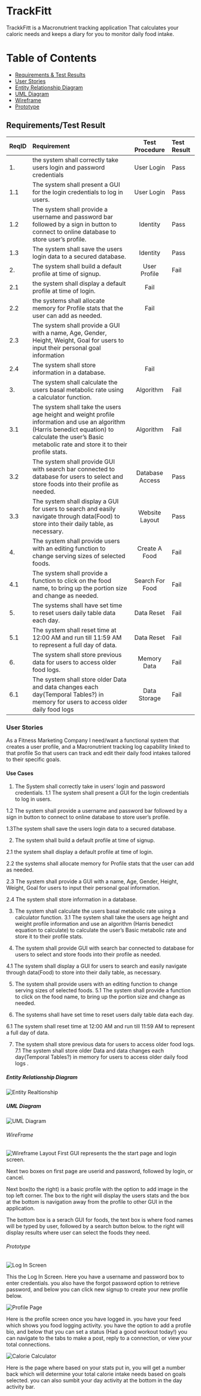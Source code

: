 # TrackFitt
TrackkFitt is a Macronutrient tracking application That calculates your caloric needs and keeps a diary for you to monitor daily food intake. 

# Table of Contents
* [Requirements & Test Results](https://github.com/miseryprevails/TrackFitt#requirementstest-result)
* [User Stories](https://github.com/miseryprevails/TrackFitt#user-stories)
* [Entity Relationship Diagram](https://github.com/miseryprevails/TrackFitt#entity-relationship-diagram)
* [UML Diagram](https://github.com/miseryprevails/TrackFitt#uml-diagram)
* [Wireframe](https://github.com/miseryprevails/TrackFitt#wireframe)
* [Prototype](https://github.com/miseryprevails/TrackFitt#prototype)



## Requirements/Test Result

| ReqID | Requirement | Test Procedure | Test Result |
|:--|:--|:--:|:--|
| 1. | the system shall correctly take users login and password credentials | User Login | Pass |
| 1.1| The system shall present a GUI for the login credentials to log in users. | User Login | Pass|
| 1.2 | The system shall provide a username and password bar followed by a sign in button to connect to online database to store user’s profile.  | Identity | Pass |
| 1.3 | The system shall save the users login data to a secured database. | Identity | Pass |
| 2. | The system shall build a default profile at time of signup. | User Profile | Fail |
| 2.1 | the system shall display a default profile at time of login. | Fail |
| 2.2 | the systems shall allocate memory for Profile stats that the user can add as needed. | Fail |
| 2.3 | The system shall provide a GUI with a name, Age, Gender, Height, Weight, Goal for users to input their personal goal information
| 2.4 | The system shall store information in a database. | Fail |
| 3. | The system shall calculate the users basal metabolic rate using a calculator function. | Algorithm | Fail |
| 3.1 | The system shall take the users age height and weight profile information and use an algorithm (Harris benedict equation) to calculate the user’s Basic metabolic rate and store it to their profile stats.  | Algorithm | Fail |
| 3.2 | The system shall provide GUI with search bar connected to database for users to select and store foods into their profile as needed. | Database Access | Pass |
| 3.3 | The system shall display a GUI for users to search and easily navigate through data(Food) to store into their daily table, as necessary. | Website Layout | Pass |
| 4. | The system shall provide users with an editing function to change serving sizes of selected foods.| Create A Food | Fail |
| 4.1 | The system shall provide a function to click on the food name, to bring up the portion size and change as needed. | Search For Food | Fail
| 5. | The systems shall have set time to reset users daily table data each day. | Data Reset | Fail |
| 5.1 | The system shall reset time at 12:00 AM and run till 11:59 AM to represent a full day of data. | Data Reset | Fail
| 6. | The system shall store previous data for users to access older food logs. | Memory Data | Fail |
| 6.1 | The system shall store older Data and data changes each day(Temporal Tables?) in memory for users to access older daily food logs | Data Storage | Fail |


### User Stories
As a Fitness Marketing Company 
I need/want a functional system that creates a user profile, and a Macronutrient tracking log capability linked to that profile 
So that users can track and edit their daily food intakes tailored to their specific goals.

#### Use Cases

1.	The System shall correctly take in users’ login and password credentials.
1.1	The system shall present a GUI for the login credentials to log in users.

1.2 The system shall provide a username and password bar followed by a sign in button to connect to online database to store user’s profile. 

1.3The system shall save the users login data to a secured database.

2.	The system shall build a default profile at time of signup.

2.1	the system shall display a default profile at time of login.

2.2	the systems shall allocate memory for Profile stats that the user can add as needed.

2.3	The system shall provide a GUI with a name, Age, Gender, Height, Weight, Goal for users to input their personal goal information.

2.4	The system shall store information in a database.

3.	The system shall calculate the users basal metabolic rate using a calculator function.
3.1 The system shall take the users age height and weight profile information and use an algorithm (Harris benedict equation to calculate) to calculate the user’s Basic metabolic rate and store it to their profile stats. 
				
4.	The system shall provide GUI with search bar connected to database for users to select and store foods into their profile as needed. 

4.1	The system shall display a GUI for users to search and easily navigate through data(Food) to store into their daily table, as necessary.

5.	The system shall provide users with an editing function to change serving sizes of selected foods.
5.1 The system shall provide a function to click on the food name, to bring up the portion size and change as needed.

6.	The systems shall have set time to reset users daily table data each day.

6.1	The system shall reset time at 12:00 AM and run till 11:59 AM to represent a full day of data.

7.	The system shall store previous data for users to access older food logs. 
7.1 The system shall store older Data and data changes each day(Temporal Tables?) in memory for users to access older daily food logs .



##### Entity Relationship Diagram
![Entity Realtionship](https://github.com/miseryprevails/TrackFittUpdated/blob/master/EntityRelationship.PNG)


##### UML Diagram
![UML Diagram](https://github.com/miseryprevails/TrackFittUpdated/blob/master/UML%20diagram.PNG)



###### WireFrame
![Wireframe Layout](https://github.com/miseryprevails/TrackFittUpdated/blob/master/WireFrame.jpg)
First GUI represents the the start page and login screen.

Next two boxes on first page are userid and password, followed by login, or cancel.

Next box(to the right) is a basic profile with the option to add image in the top left corner. The box to the right will display the users stats and the box at the bottom is navigation away from the profile to other GUI in the application.

The bottom box is a serach GUI for foods, the text box is where food names will be typed by user, followed by a search button 
below. to the right will display results where user can select the foods they need.




###### Prototype
![Log In Screen](https://github.com/miseryprevails/TrackFittUpdated/blob/master/Prototype%20HTML%20%26%20Pictures/LogInScreen.jpg)

This the Log In Screen. Here you have a username and password box to enter credentials. you also have the forgot password option to retrieve password, and below you can click new signup to create your new profile below.



![Profile Page](https://github.com/miseryprevails/TrackFittUpdated/blob/master/Prototype%20HTML%20%26%20Pictures/ProfileScreen.jpg)

Here is the profile screen once you have logged in. you have your feed which shows you food logging activity. you have the option to add a profile bio, and below that you can set a status (Had a good workout today!) you can navigate to the tabs to make a post, reply to a connection, or view your total connections.

![Calorie Calculator](https://github.com/miseryprevails/TrackFittUpdated/blob/master/Prototype%20HTML%20%26%20Pictures/CalorieCalculator.PNG)

Here is the page where based on your stats put in, you will get a number back which will determine your total calorie intake needs based on goals selected. you can also sumbit your day activity at the bottom in the day activity bar.







